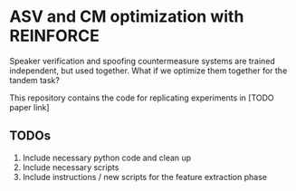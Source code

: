 # ASV and CM optimization with REINFORCE

Speaker verification and spoofing countermeasure systems are trained independent, but used together.
What if we optimize them together for the tandem task?

This repository contains the code for replicating experiments in [TODO paper link] 

## TODOs

1) Include necessary python code and clean up
2) Include necessary scripts
3) Include instructions / new scripts for the feature extraction phase
